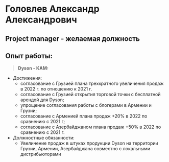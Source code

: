 # Головлев Александр Александрович

## Project manager - желаемая должность

## Опыт работы:

>**Dyson - KAM:**
* Достижения:
    * согласование с Грузией плана трехкратного увеличения продаж в 2022 г. по отношению к 2021 г.
    * согласование с Грузией открытия торговой точки с бесплатной арендой для Dyson;
    * упрощение согласования работы с блогерами в Армении и Грузии;
    * согласование с Арменией плана продаж +20% в 2022 по сравнению с 2021 г;
    * согласование с Азербайджаном плана продаж +50% в 2022 по сравнению с 2021 г.
* Должностные обязанности:
    * Увеличение продаж в штуках продукции Dyson на территории Грузии, Армении, Азербайджана совместно с локальными дистрибьюторами